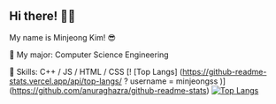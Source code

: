 ## Hi there! 👋🏻

My name is Minjeong Kim! 😎

🌱 My major: Computer Science Engineering

💫 Skills: C++ / JS / HTML / CSS
[! [Top Langs] (https://github-readme-stats.vercel.app/api/top-langs/ ? username = minjeongss )] (https://github.com/anuraghazra/github-readme-stats)
[![Top Langs](https://github-readme-stats.vercel.app/api/top-langs/?username=minjeongss&layout=compact)](https://github.com/anuraghazra/github-readme-stats)
